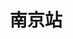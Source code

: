 ---
## Map Page Configurations
code: "nanjing"
title: "南京站"
description: "南京站成立于2020年9月，目前拥有本地社群成员100多人，聚集了一群对云原生技术感兴趣的朋友，线上我们一起讨论技术、交流想法，线下我们经常组织聚会活动。大家的目标是在娱乐中学习，在学习中进步。从而推广南京云原生技术社群，活跃的氛围，吸引更多热衷研究云原生技术的朋友，相继加入，让我们的队伍越来越壮大！"
longitude: 121.638
latitude: 38.928
link: "/city/nanjing/"
type: "city"
layout: "nanjing"
site_manager: "金润森, 朱慧君"
city_small_logo: "/images/city/nanjing/small_logo.jpeg"
bg_image: "/images/backgrounds/city-banner-nanjing.jpg"

## Details Page
# CORE MEMBERS
core_members:
  - name: "金润森"
    image: "/images/city/nanjing/members/jinrunsen.png"
  - name: "朱慧君"
    image: "/images/city/nanjing/members/zhuhuijun.png"
  - name: "周而良"
    image: "/images/city/nanjing/members/zhouerliang.png"
  - name: "陈方之"
    image: "/images/city/nanjing/members/chengfangzhi.jpeg"
core_member_title: 核心成员
core_member_desc: 社区由核心成员金润森、朱慧君、周而良、陈方之来组织与筹划社区发展与线下活动等事宜，我们分别来自云帐房、运满满、青藤等企业。我们热爱南京，热爱云原生。希望有更多人加入，一起组织活动，在南京推广云原生技术。

# LOGO PART
logo_title: 社区Logo
logo_short_desc: 南京站Logo来自于南京新地标“南京眼”于Kubernetes Logo的融合。
logo_detail_desc: "‘南京眼’步行桥源于青奥会，象征着青春与活力，如今如火如荼的云原生技术也正值青春，活力尽现，两者结合相得益彰。我们社区将起着南京眼一样的作用，连接沟通着南京的IT与云原生。"
logo_image: "/images/city/nanjing/logo.jpg"

# ACTIVITY
activity_title: 往期活动
activities:
  - name: 2020-09-06 成员线下聚会
    images: 
      - "/images/city/nanjing/activities/2020-09-06/1.jpg"
      - "/images/city/nanjing/activities/2020-09-06/2.jpg"

# JOINT US
join_us_title: "加入我们"
join_us_desc: "如果你也想参与到云原生社区，一起交流，学习。 如果你想为南京云原生社区的强大贡献一份自己的力量，`请扫码关注下方微信公众号`。 如需加入微信群，请搜索微信号: `xopycat`, 备注云原生, 社区核心成员会将您加入群内。"
---